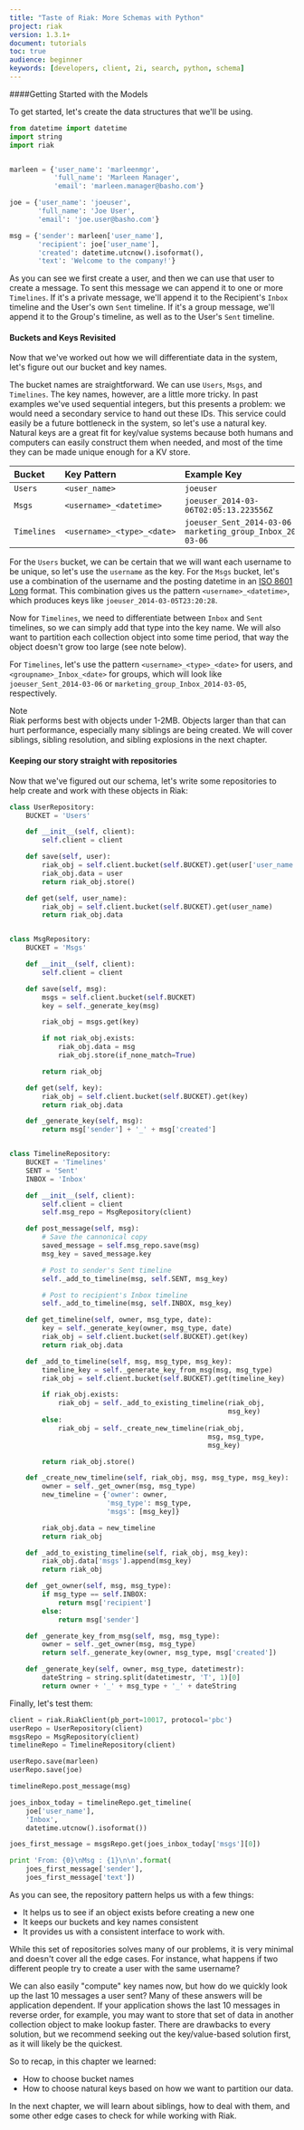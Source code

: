 ```yaml
---
title: "Taste of Riak: More Schemas with Python"
project: riak
version: 1.3.1+
document: tutorials
toc: true
audience: beginner
keywords: [developers, client, 2i, search, python, schema]
---
```


####Getting Started with the Models

To get started, let's create the data structures that we'll be using. 

```python
from datetime import datetime
import string
import riak


marleen = {'user_name': 'marleenmgr',
           'full_name': 'Marleen Manager',
           'email': 'marleen.manager@basho.com'}

joe = {'user_name': 'joeuser',
       'full_name': 'Joe User',
       'email': 'joe.user@basho.com'}

msg = {'sender': marleen['user_name'],
       'recipient': joe['user_name'],
       'created': datetime.utcnow().isoformat(),
       'text': 'Welcome to the company!'}
```

As you can see we first create a user, and then we can use that user to create a message. To sent this message we can append it to one or more `Timelines`. If it's a private message, we'll append it to the Recipient's `Inbox` timeline and the User's own `Sent` timeline. If it's a group message, we'll append it to the Group's timeline, as well as to the User's `Sent` timeline.  

#### Buckets and Keys Revisited

Now that we've worked out how we will differentiate data in the system, let's figure out our bucket and key names.

The bucket names are straightforward. We can use `Users`, `Msgs`, and `Timelines`. The key names, however, are a little more tricky. In past examples we've used sequential integers, but this presents a problem: we would need a secondary service to hand out these IDs. This service could easily be a future bottleneck in the system, so let's use a natural key. Natural keys are a great fit for key/value systems because both humans and computers can easily construct them when needed, and most of the time they can be made unique enough for a KV store.


| Bucket | Key Pattern | Example Key 
|:-------|:------------|:-----------
| `Users` | `<user_name>` | `joeuser`
| `Msgs` | `<username>_<datetime>` | `joeuser_2014-03-06T02:05:13.223556Z`
| `Timelines` | `<username>_<type>_<date>` | `joeuser_Sent_2014-03-06`<br /> `marketing_group_Inbox_2014-03-06` |

For the `Users` bucket, we can be certain that we will want each username to be unique, so let's use the `username` as the key.  For the `Msgs` bucket, let's use a combination of the username and the posting datetime in an [ISO 8601 Long](http://en.wikipedia.org/wiki/ISO_8601) format. This combination gives us the pattern `<username>_<datetime>`, which produces keys like `joeuser_2014-03-05T23:20:28`.

Now for `Timelines`, we need to differentiate between `Inbox` and `Sent` timelines, so we can simply add that type into the key name. We will also want to partition each collection object into some time period, that way the object doesn't grow too large (see note below).

For `Timelines`, let's use the pattern `<username>_<type>_<date>` for users, and `<groupname>_Inbox_<date>` for groups, which will look like `joeuser_Sent_2014-03-06` or `marketing_group_Inbox_2014-03-05`, respectively.


<div class="note">
<div class="title">Note</div>
Riak performs best with objects under 1-2MB. Objects larger than that can hurt performance, especially many siblings are being created. We will cover siblings, sibling resolution, and sibling explosions in the next chapter.
</div>

#### Keeping our story straight with repositories

Now that we've figured out our schema, let's write some repositories to help create and work with these objects in Riak:

```python
class UserRepository:
    BUCKET = 'Users'

    def __init__(self, client):
        self.client = client

    def save(self, user):
        riak_obj = self.client.bucket(self.BUCKET).get(user['user_name'])
        riak_obj.data = user
        return riak_obj.store()

    def get(self, user_name):
        riak_obj = self.client.bucket(self.BUCKET).get(user_name)
        return riak_obj.data


class MsgRepository:
    BUCKET = 'Msgs'

    def __init__(self, client):
        self.client = client

    def save(self, msg):
        msgs = self.client.bucket(self.BUCKET)
        key = self._generate_key(msg)

        riak_obj = msgs.get(key)

        if not riak_obj.exists:
            riak_obj.data = msg
            riak_obj.store(if_none_match=True)

        return riak_obj

    def get(self, key):
        riak_obj = self.client.bucket(self.BUCKET).get(key)
        return riak_obj.data

    def _generate_key(self, msg):
        return msg['sender'] + '_' + msg['created']


class TimelineRepository:
    BUCKET = 'Timelines'
    SENT = 'Sent'
    INBOX = 'Inbox'

    def __init__(self, client):
        self.client = client
        self.msg_repo = MsgRepository(client)

    def post_message(self, msg):
        # Save the cannonical copy
        saved_message = self.msg_repo.save(msg)
        msg_key = saved_message.key

        # Post to sender's Sent timeline
        self._add_to_timeline(msg, self.SENT, msg_key)

        # Post to recipient's Inbox timeline
        self._add_to_timeline(msg, self.INBOX, msg_key)

    def get_timeline(self, owner, msg_type, date):
        key = self._generate_key(owner, msg_type, date)
        riak_obj = self.client.bucket(self.BUCKET).get(key)
        return riak_obj.data

    def _add_to_timeline(self, msg, msg_type, msg_key):
        timeline_key = self._generate_key_from_msg(msg, msg_type)
        riak_obj = self.client.bucket(self.BUCKET).get(timeline_key)

        if riak_obj.exists:
            riak_obj = self._add_to_existing_timeline(riak_obj,
                                                      msg_key)
        else:
            riak_obj = self._create_new_timeline(riak_obj,
                                                 msg, msg_type,
                                                 msg_key)

        return riak_obj.store()

    def _create_new_timeline(self, riak_obj, msg, msg_type, msg_key):
        owner = self._get_owner(msg, msg_type)
        new_timeline = {'owner': owner,
                        'msg_type': msg_type,
                        'msgs': [msg_key]}

        riak_obj.data = new_timeline
        return riak_obj

    def _add_to_existing_timeline(self, riak_obj, msg_key):
        riak_obj.data['msgs'].append(msg_key)
        return riak_obj

    def _get_owner(self, msg, msg_type):
        if msg_type == self.INBOX:
            return msg['recipient']
        else:
            return msg['sender']

    def _generate_key_from_msg(self, msg, msg_type):
        owner = self._get_owner(msg, msg_type)
        return self._generate_key(owner, msg_type, msg['created'])

    def _generate_key(self, owner, msg_type, datetimestr):
        dateString = string.split(datetimestr, 'T', 1)[0]
        return owner + '_' + msg_type + '_' + dateString

```

Finally, let's test them:

```python
client = riak.RiakClient(pb_port=10017, protocol='pbc')
userRepo = UserRepository(client)
msgsRepo = MsgRepository(client)
timelineRepo = TimelineRepository(client)

userRepo.save(marleen)
userRepo.save(joe)

timelineRepo.post_message(msg)

joes_inbox_today = timelineRepo.get_timeline(
    joe['user_name'],
    'Inbox',
    datetime.utcnow().isoformat())

joes_first_message = msgsRepo.get(joes_inbox_today['msgs'][0])

print 'From: {0}\nMsg : {1}\n\n'.format(
    joes_first_message['sender'],
    joes_first_message['text'])

```

As you can see, the repository pattern helps us with a few things:

 - It helps us to see if an object exists before creating a new one
 - It keeps our buckets and key names consistent
 - It provides us with a consistent interface to work with.

While this set of repositories solves many of our problems, it is very minimal and doesn't cover all the edge cases. For instance, what happens if two different people try to create a user with the same username?  

We can also easily "compute" key names now, but how do we quickly look up the last 10 messages a user sent? Many of these answers will be application dependent. If your application shows the last 10 messages in reverse order, for example, you may want to store that set of data in another collection object to make lookup faster. There are drawbacks to every solution, but we recommend seeking out the key/value-based solution first, as it will likely be the quickest.

So to recap, in this chapter we learned:

 - How to choose bucket names
 - How to choose natural keys based on how we want to partition our data.

In the next chapter, we will learn about siblings, how to deal with them, and some other edge cases to check for while working with Riak.
